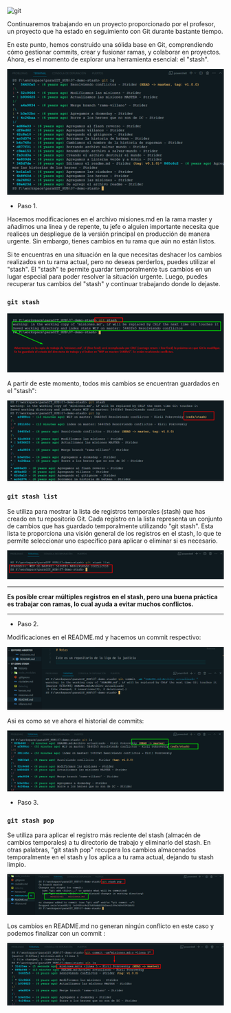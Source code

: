 ![git](https://git-scm.com/images/logos/1color-darkbg@2x.png)

 Continuaremos trabajando en un proyecto proporcionado por el profesor, un proyecto que ha estado en seguimiento con Git durante bastante tiempo.

 En este punto, hemos construido una sólida base en Git, comprendiendo cómo gestionar commits, crear y fusionar ramas, y colaborar en proyectos. Ahora, es el momento de explorar una herramienta esencial: el "stash".

 ![inicio](/img/501_inicio.png)

 * Paso 1.

 Hacemos modificaciones en el archivo misiones.md en la rama master y añadimos una linea y de repente, tu jefe o alguien importante necesita que realices un despliegue de la versión principal en producción de manera urgente. Sin embargo, tienes cambios en tu rama que aún no están listos.

  Si te encuentras en una situación en la que necesitas deshacer los cambios realizados en tu rama actual, pero no deseas perderlos, puedes utilizar el "stash". El "stash" te permite guardar temporalmente tus cambios en un lugar especial para poder resolver la situación urgente. Luego, puedes recuperar tus cambios del "stash" y continuar trabajando donde lo dejaste.

  ### `git stash`

  ![git stash](/img/501_git-stash.png)

  A partir de este momento, todos mis cambios se encuentran guardados en el "stash":

  ![gig stash lg](/img/501_git%20-stash-lg.png)


  ### `git stash list`

  Se utiliza para mostrar la lista de registros temporales (stash) que has creado en tu repositorio Git. Cada registro en la lista representa un conjunto de cambios que has guardado temporalmente utilizando "git stash". Esta lista te proporciona una visión general de los registros en el stash, lo que te permite seleccionar uno específico para aplicar o eliminar si es necesario.

  ![git stash list](/img/501_git-stash-list.png)

  ***
  **Es posible crear múltiples registros en el stash, pero una buena práctica es trabajar con ramas, lo cual ayuda a evitar muchos conflictos.**
  ****

* Paso 2.

Modificaciones en el README.md y hacemos un commit respectivo:

![actualizado](/img/501_readme-actualizado.png)

Asi es como se ve ahora el historial de commits: 

![historial](/img/501_lg-historial.png)

* Paso 3.

### `git stash pop`

Se utiliza para aplicar el registro más reciente del stash (almacén de cambios temporales) a tu directorio de trabajo y eliminarlo del stash. En otras palabras, "git stash pop" recupera los cambios almacenados temporalmente en el stash y los aplica a tu rama actual, dejando tu stash limpio.

![git stash pop](/img/501_git_stash-pop.png)

Los cambios en README.md no generan ningún conflicto en este caso y podemos finalizar con un commit :

![commit misiones](/img/501_commit-misionespng.png)



